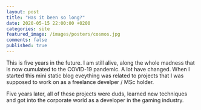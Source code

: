 ```yaml
---
layout: post
title: "Has it been so long?"
date: 2020-05-15 22:00:00 +0200
categories: site
featured_image: /images/posters/cosmos.jpg
comments: false
published: true
---
```


This is five years in the future. I am still alive, along the whole madness that is now cumulated to the COVID-19 pandemic. A lot have changed. When I started this mini static blog eveything was related to projects that I was supposed to work on as a freelance develper / MSc holder.

Five years later, all of these projects were duds, learned new techniques and got into the corporate world as a developer in the gaming industry.